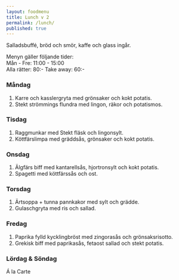 ```yaml
---
layout: foodmenu
title: Lunch v 2
permalink: /lunch/
published: true
---
```

Salladsbuffé, bröd och smör, kaffe och glass ingår.

Menyn gäller följande tider:  
Mån - Fre: 11:00 - 15:00  
Alla rätter: 80:- Take away: 60:-

### Måndag

1. Karre och kasslergryta med grönsaker och kokt potatis.
2. Stekt strömmings flundra med lingon, räkor och potatismos.

### Tisdag

1. Raggmunkar med Stekt fläsk och lingonsylt.
2. Köttfärslimpa med gräddsås, grönsaker och kokt potatis. 

### Onsdag

1. Älgfärs biff med kantarellsås, hjortronsylt och kokt potatis.
2. Spagetti med köttfärssås och ost.

### Torsdag

1. Ärtsoppa + tunna pannkakor med sylt och grädde.
2. Gulaschgryta med ris och sallad.

### Fredag

1. Paprika fylld kycklingbröst med zingorasås och grönsaksrisotto.  
2. Grekisk biff med paprikasås, fetaost sallad och stekt potatis.


### Lördag & Söndag

Á la Carte
